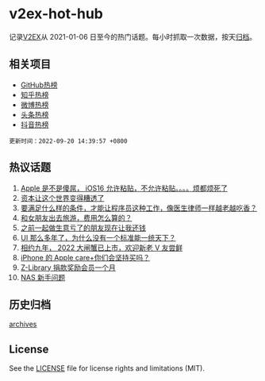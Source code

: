 # v2ex-hot-hub

 记录[V2EX](https://www.v2ex.com/)从 2021-01-06 日至今的热门话题。每小时抓取一次数据，按天[归档](archives)。
 
 ## 相关项目

- [GitHub热榜](https://github.com/snaildev/github-hot-hub)
- [知乎热榜](https://github.com/snaildev/zhihu-hot-hub)
- [微博热榜](https://github.com/snaildev/weibo-hot-hub)
- [头条热榜](https://github.com/snaildev/toutiao-hot-hub)
- [抖音热榜](https://github.com/snaildev/douyin-hot-hub)


 `更新时间：2022-09-20 14:39:57 +0800`

## 热议话题

1. [Apple 是不是傻屌， iOS16 允许粘贴，不允许粘贴。。。。烦都烦死了](https://www.v2ex.com/t/881363)
1. [资本让这个世界变得糟透了](https://www.v2ex.com/t/881410)
1. [要满足什么样的条件，才能让程序员这种工作，像医生律师一样越老越吃香？](https://www.v2ex.com/t/881426)
1. [和女朋友出去旅游，费用怎么算的？](https://www.v2ex.com/t/881409)
1. [之前一起做生意亏了的朋友现在让我还钱](https://www.v2ex.com/t/881449)
1. [UI 那么多年了，为什么没有一个标准能一统天下？](https://www.v2ex.com/t/881306)
1. [相约九年， 2022 大闸蟹已上市，欢迎新老 V 友尝鲜](https://www.v2ex.com/t/881455)
1. [iPhone 的 Apple care+你们会坚持买吗？](https://www.v2ex.com/t/881417)
1. [Z-Library 捐款奖励会员一个月](https://www.v2ex.com/t/881325)
1. [NAS 新手问题](https://www.v2ex.com/t/881382)

## 历史归档

[archives](archives)

## License

See the [LICENSE](LICENSE) file for license rights and limitations (MIT).
